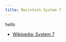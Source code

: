 ```yaml
---
title: Macintosh System 7
---
```


hello

- [Wikipedia: System 7](https://en.wikipedia.org/wiki/System_7)
